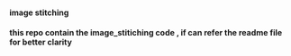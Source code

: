 <h4>image stitching<h4>
this repo contain the image_stitiching code , if can refer the readme file for better clarity 
